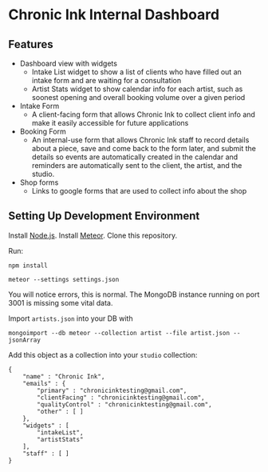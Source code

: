 # Chronic Ink Internal Dashboard

## Features
- Dashboard view with widgets
  - Intake List widget to show a list of clients who have filled out an intake form and are waiting for a consultation
  - Artist Stats widget to show calendar info for each artist, such as soonest opening and overall booking volume over a given period
- Intake Form
  - A client-facing form that allows Chronic Ink to collect client info and make it easily accessible for future applications
- Booking Form
  - An internal-use form that allows Chronic Ink staff to record details about a piece, save and come back to the form later, and submit the details so events are automatically created in the calendar and reminders are automatically sent to the client, the artist, and the studio.
- Shop forms
  - Links to google forms that are used to collect info about the shop


## Setting Up Development Environment

Install [Node.js](https://nodejs.org/en/). Install [Meteor](https://www.meteor.com/). Clone this repository. 

Run:

`npm install`

`meteor --settings settings.json`

You will notice errors, this is normal. The MongoDB instance running on port 3001 is missing some vital data. 

Import `artists.json` into your DB with 

`mongoimport --db meteor --collection artist --file artist.json --jsonArray`

Add this object as a collection into your `studio` collection:

```
{
	"name" : "Chronic Ink",
	"emails" : {
		"primary" : "chronicinktesting@gmail.com",
		"clientFacing" : "chronicinktesting@gmail.com",
		"qualityControl" : "chronicinktesting@gmail.com",
		"other" : [ ]
	},
	"widgets" : [
		"intakeList",
		"artistStats"
	],
	"staff" : [ ]
}
```
